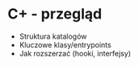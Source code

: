 # C+ - przegląd

- Struktura katalogów
- Kluczowe klasy/entrypoints
- Jak rozszerzać (hooki, interfejsy)